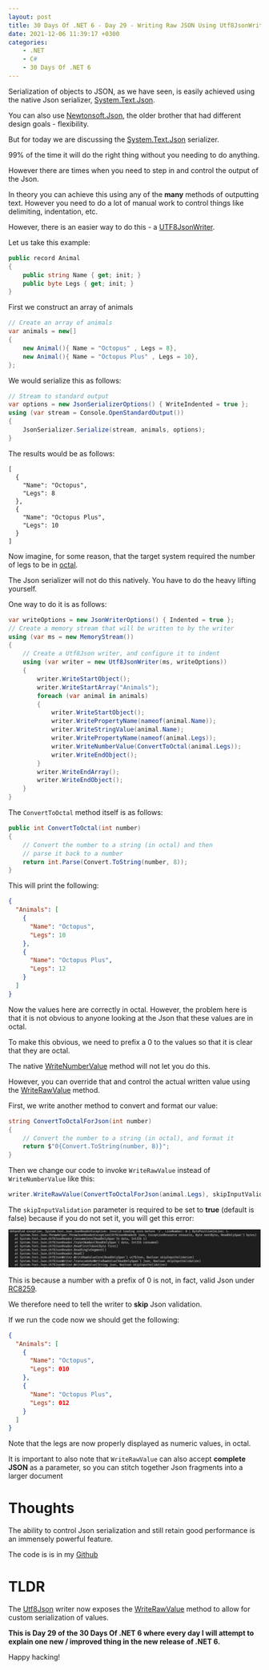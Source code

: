```yaml
---
layout: post
title: 30 Days Of .NET 6 - Day 29 - Writing Raw JSON Using Utf8JsonWriter
date: 2021-12-06 11:39:17 +0300
categories:
    - .NET
    - C#
    - 30 Days Of .NET 6
---
```

Serialization of objects to JSON, as we have seen, is easily achieved using the native Json serializer, [System.Text.Json](https://docs.microsoft.com/en-us/dotnet/api/system.text.json?view=net-6.0).

You can also use [Newtonsoft.Json](https://www.newtonsoft.com/json), the older brother that had different design goals - flexibility.

But for today we are discussing the [System.Text.Json](https://www.newtonsoft.com/json) serializer.

99% of the time it will do the right thing without you needing to do anything.

However there are times when you need to step in and control the output of the Json.

In theory you can achieve this using any of the **many** methods of outputting text. However you need to do a lot of manual work to control things like delimiting, indentation, etc.

However, there is an easier way to do this - a [UTF8JsonWriter](https://docs.microsoft.com/en-us/dotnet/api/system.text.json.utf8jsonwriter?view=net-6.0).

Let us take this example:

```csharp
public record Animal
{
    public string Name { get; init; }
    public byte Legs { get; init; }
}
```

First we construct an array of animals

```csharp
// Create an array of animals
var animals = new[]
{
    new Animal(){ Name = "Octopus" , Legs = 8},
    new Animal(){ Name = "Octopus Plus" , Legs = 10},
};
```
  
We would serialize this as follows:

```csharp
// Stream to standard output
var options = new JsonSerializerOptions() { WriteIndented = true };
using (var stream = Console.OpenStandardOutput())
{
    JsonSerializer.Serialize(stream, animals, options);
}
```

The results would be as follows:

```plaintext
[  
  {
    "Name": "Octopus",
    "Legs": 8
  },
  {
    "Name": "Octopus Plus",
    "Legs": 10
  }
]
```

Now imagine, for some reason, that the target system required the number of legs to be in [octal](https://en.wikipedia.org/wiki/Octal).

The Json serializer will not do this natively. You have to do the heavy lifting yourself.

One way to do it is as follows:

```csharp
var writeOptions = new JsonWriterOptions() { Indented = true };
// Create a memory stream that will be written to by the writer
using (var ms = new MemoryStream())
{
	// Create a Utf8Json writer, and configure it to indent
    using (var writer = new Utf8JsonWriter(ms, writeOptions))
    {
        writer.WriteStartObject();
        writer.WriteStartArray("Animals");
        foreach (var animal in animals)
        {
            writer.WriteStartObject();
            writer.WritePropertyName(nameof(animal.Name));
            writer.WriteStringValue(animal.Name);
            writer.WritePropertyName(nameof(animal.Legs));
            writer.WriteNumberValue(ConvertToOctal(animal.Legs));
            writer.WriteEndObject();
        }
        writer.WriteEndArray();
        writer.WriteEndObject();
    }
}
```

The `ConvertToOctal` method itself is as follows:

```csharp
public int ConvertToOctal(int number)
{
    // Convert the number to a string (in octal) and then
    // parse it back to a number
    return int.Parse(Convert.ToString(number, 8));
}
```

This will print the following:

```json
{
  "Animals": [
    {
      "Name": "Octopus",
      "Legs": 10
    },
    {
      "Name": "Octopus Plus",
      "Legs": 12
    }
  ]
}
```

Now the values here are correctly in octal. However, the problem here is that it is not obvious to anyone looking at the Json that these values are in octal.

To make this obvious, we need to prefix a 0 to the values so that it is clear that they are octal.

The native [WriteNumberValue](https://docs.microsoft.com/en-us/dotnet/api/system.text.json.utf8jsonwriter.writenumbervalue?view=net-6.0) method will not let you do this.

However, you can override that and control the actual written value using the [WriteRawValue](https://docs.microsoft.com/en-us/dotnet/api/system.text.json.utf8jsonwriter.writerawvalue?view=net-6.0) method.

First, we write another method to convert and format our value:

```csharp
string ConvertToOctalForJson(int number)
{
    // Convert the number to a string (in octal), and format it
    return $"0{Convert.ToString(number, 8)}";
}
```

Then we change our code to invoke `WriteRawValue` instead of `WriteNumberValue` like this:

```csharp
writer.WriteRawValue(ConvertToOctalForJson(animal.Legs), skipInputValidation: true);
```

The `skipInputValidation` parameter is required to be set to **true** (default is false) because if you do not set it, you will get this error:


![](../images/2021/12/InvalidJson.png)

This is because a number with a prefix of 0 is not, in fact, valid Json under [RC8259](https://datatracker.ietf.org/doc/html/rfc8259).

We therefore need to tell the writer to **skip** Json validation.


If we run the code now we should get the following:

```json
{
  "Animals": [
    {
      "Name": "Octopus",
      "Legs": 010
    },
    {
      "Name": "Octopus Plus",
      "Legs": 012
    }
  ]
}
```

Note that the legs are now properly displayed as numeric values, in octal.

It is important to also note that `WriteRawValue` can also accept **complete JSON** as a parameter, so you can stitch together Json fragments into a larger document

# Thoughts

The ability to control Json serialization and still retain good performance is an immensely powerful feature.

The code is is in my [Github](https://github.com/conradakunga/BlogCode/tree/master/2021-12-06%20-%2030%20Days%20Of%20.NET%206%20-%20Day%2029%20-%20Custom%20Json%20Serialization%20Using%20UTF8JsonWriter)

# TLDR

The [Utf8Json](https://docs.microsoft.com/en-us/dotnet/api/system.text.json.utf8jsonwriter?view=net-6.0) writer now exposes the [WriteRawValue](https://docs.microsoft.com/en-us/dotnet/api/system.text.json.utf8jsonwriter.writerawvalue?view=net-6.0) method to allow for custom serialization of values.

**This is Day 29 of the 30 Days Of .NET 6 where every day I will attempt to explain one new / improved thing in the new release of .NET 6.**

Happy hacking!